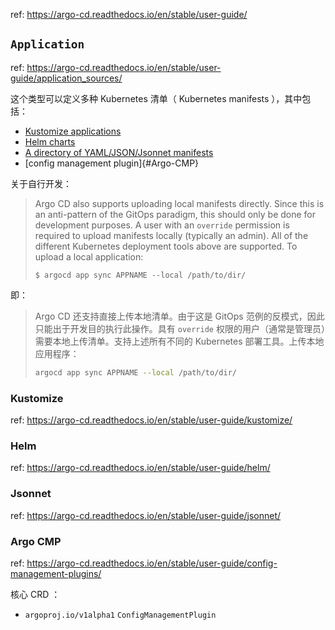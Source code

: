 
ref: https://argo-cd.readthedocs.io/en/stable/user-guide/

## `Application`

ref: https://argo-cd.readthedocs.io/en/stable/user-guide/application_sources/

这个类型可以定义多种 Kubernetes 清单（ Kubernetes manifests ），其中包括：

- [Kustomize applications](#Kustomize)
- [Helm charts](#Helm)
- [A directory of YAML/JSON/Jsonnet manifests](#Jsonnet)
- [config management plugin]{#Argo-CMP}

关于自行开发：

> Argo CD also supports uploading local manifests directly. Since this is an anti-pattern of the GitOps paradigm, this should only be done for development purposes. A user with an `override` permission is required to upload manifests locally (typically an admin). All of the different Kubernetes deployment tools above are supported. To upload a local application:
> 
> ~~~ text
> $ argocd app sync APPNAME --local /path/to/dir/
> ~~~
> 

即：

> Argo CD 还支持直接上传本地清单。由于这是 GitOps 范例的反模式，因此只能出于开发目的执行此操作。具有 `override` 权限的用户（通常是管理员）需要本地上传清单。支持上述所有不同的 Kubernetes 部署工具。上传本地应用程序：
> 
> ~~~ sh
> argocd app sync APPNAME --local /path/to/dir/
> ~~~
> 


### Kustomize

ref: https://argo-cd.readthedocs.io/en/stable/user-guide/kustomize/

### Helm

ref: https://argo-cd.readthedocs.io/en/stable/user-guide/helm/

### Jsonnet

ref: https://argo-cd.readthedocs.io/en/stable/user-guide/jsonnet/

### Argo CMP

ref: https://argo-cd.readthedocs.io/en/stable/user-guide/config-management-plugins/

核心 CRD ：

- `argoproj.io/v1alpha1` `ConfigManagementPlugin`
